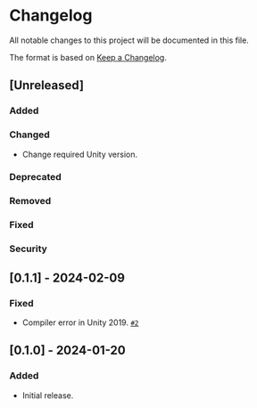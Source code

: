 # Changelog

All notable changes to this project will be documented in this file.

The format is based on [Keep a Changelog](https://keepachangelog.com/en/1.1.0/).

## [Unreleased]
### Added

### Changed
- Change required Unity version.

### Deprecated

### Removed

### Fixed

### Security

## [0.1.1] - 2024-02-09
### Fixed
- Compiler error in Unity 2019. [`#2`](https://github.com/nekobako/GestureWeightSmoothing/pull/2)

## [0.1.0] - 2024-01-20
### Added
- Initial release.

